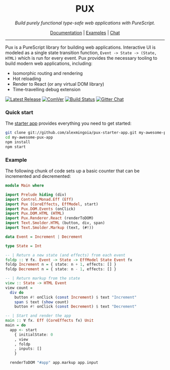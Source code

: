 <div align="center">
<h1>PUX</h1>
<p align="center">
<em>Build purely functional type-safe web applications with PureScript.</em>
</p>
<a href="https://www.purescript-pux.org">Documentation</a>
| <a href="https://github.com/alexmingoia/purescript-pux/tree/master/examples/">Examples</a>
| <a href="https://gitter.im/alexmingoia/purescript-pux">Chat</a>
</div>

<hr />

Pux is a PureScript library for building web applications. Interactive
UI is modeled as a single state transition function,
`Event -> State -> (State, HTML)` which is run for every event. Pux
provides the necessary tooling to build modern web applications, including:

- Isomorphic routing and rendering
- Hot reloading
- Render to React (or any virtual DOM library)
- Time-travelling debug extension

[![Latest Release](http://img.shields.io/github/release/alexmingoia/purescript-pux.svg)](https://pursuit.purescript.org/packages/purescript-pux)
[![ComVer](https://img.shields.io/badge/comver-compliant-brightgreen.svg)](https://github.com/staltz/comver)
[![Build Status](https://travis-ci.org/alexmingoia/purescript-pux.svg?branch=master)](https://travis-ci.org/alexmingoia/purescript-pux)
[![Gitter Chat](https://img.shields.io/gitter/room/gitterHQ/gitter.svg)](https://gitter.im/alexmingoia/purescript-pux)

### Quick start

The [starter app](http://github.com/alexmingoia/pux-starter-app) provides
everything you need to get started:

```sh
git clone git://github.com/alexmingoia/pux-starter-app.git my-awesome-pux-app
cd my-awesome-pux-app
npm install
npm start
```

### Example

The following chunk of code sets up a basic counter that can be incremented and
decremented:

```purescript
module Main where

import Prelude hiding (div)
import Control.Monad.Eff (Eff)
import Pux (CoreEffects, EffModel, start)
import Pux.DOM.Events (onClick)
import Pux.DOM.HTML (HTML)
import Pux.Renderer.React (renderToDOM)
import Text.Smolder.HTML (button, div, span)
import Text.Smolder.Markup (text, (#!))

data Event = Increment | Decrement

type State = Int

-- | Return a new state (and effects) from each event
foldp :: ∀ fx. Event -> State -> EffModel State Event fx
foldp Increment n = { state: n + 1, effects: [] }
foldp Decrement n = { state: n - 1, effects: [] }

-- | Return markup from the state
view :: State -> HTML Event
view count =
  div do
    button #! onClick (const Increment) $ text "Increment"
    span $ text (show count)
    button #! onClick (const Decrement) $ text "Decrement"

-- | Start and render the app
main :: ∀ fx. Eff (CoreEffects fx) Unit
main = do
  app <- start
    { initialState: 0
    , view
    , foldp
    , inputs: []
    }

  renderToDOM "#app" app.markup app.input
```
